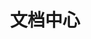 ---
home: true
layout: Blog
icon: /thpower.png
title: 文档中心
heroImage: /thpower.png
heroText: 公共平台
heroFullScreen: false
tagline: 开发者中心-项目文档
---